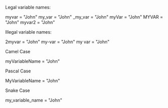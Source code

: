 Legal variable names:

myvar = "John"
my_var = "John"
_my_var = "John"
myVar = "John"
MYVAR = "John"
myvar2 = "John"



Illegal variable names:

2myvar = "John"
my-var = "John"
my var = "John"



Camel Case

myVariableName = "John"



Pascal Case

MyVariableName = "John"



Snake Case

my_variable_name = "John"


